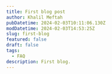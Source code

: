 ```yaml
---
title: First blog post
author: Khalil Meftah
pubDatetime: 2024-02-03T10:11:06.130Z
modDatetime: 2024-02-03T14:53:25Z
slug: first-blog
featured: false
draft: false
tags:
  - FAQ
description: First blog.
---
```

